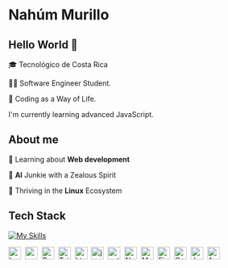 # Nahúm Murillo


## Hello World 👋 
🎓 Tecnológico de Costa Rica 

👨‍💻 Software Engineer Student.

🤠 Coding as a Way of Life. 

I'm currently learning advanced JavaScript.

## About me
🌱&nbsp;Learning about **Web development**

🧠&nbsp;**AI** Junkie with a Zealous Spirit

🐧&nbsp;Thriving in the **Linux** Ecosystem

## Tech Stack

[![My Skills](https://skillicons.dev/icons?i=html,css,javascript,pug,react,vue,bootstrap,tailwind,vite,nodejs,postman,bash,cpp,java,py,firebase,netlify&perline=3)](https://skillicons.dev)

<img src="https://img.shields.io/badge/Bash-05122A?style=flat&logo=gnu-bash" alt="bash Badge" height="25">&nbsp;
<img src="https://img.shields.io/badge/Css3-05122A?style=flat&logo=css3&logoColor=1572B6" alt="css3 Badge" height="25">&nbsp;
<img src="https://img.shields.io/badge/Bootstrap-05122A?style=flat&logo=bootstrap&logoColor=563D7C" alt="Bootstrap Badge" height="25">&nbsp;
<img src="https://img.shields.io/badge/Tailwind%20CSS-05122A?style=flat&logo=tailwind-css&logoColor=38B2AC" alt="Tailwind CSS Badge" height="25">&nbsp;
<img src="https://img.shields.io/badge/Html5-05122A?style=flat&logo=html5" alt="html5 Badge" height="25">&nbsp;
<img src="https://img.shields.io/badge/Javascript-05122A?style=flat&logo=javascript" alt="javascript Badge" height="25">&nbsp;
<img src="https://img.shields.io/badge/Python-05122A?style=flat&logo=python" alt="python Badge" height="25">&nbsp;
<img src="https://img.shields.io/badge/Node.js-05122A?style=flat&logo=node.js&logoColor=339933" alt="Node.js Badge" height="25">&nbsp;
<img src="https://img.shields.io/badge/MongoDB-05122A?style=flat&logo=mongodb&logoColor=47A248" alt="MongoDB Badge" height="25">&nbsp;
<img src="https://img.shields.io/badge/Firebase-05122A?style=flat&logo=firebase&logoColor=FFCA28" alt="Firebase Badge" height="25">&nbsp;
<img src="https://img.shields.io/badge/C++-05122A?style=flat&logo=cplusplus&logoColor=00599C" alt="C++ Badge" height="25">&nbsp;
<img src="https://img.shields.io/badge/Java-05122A?style=flat&logo=java&logoColor=007396" alt="Java Badge" height="25">&nbsp;
<img src="https://img.shields.io/badge/Assembly-05122A?style=flat&logo=assemblyColor=333333" alt="Assembly Badge" height="25">&nbsp;

<!-- ![Top Langs](https://github-readme-stats.vercel.app/api/top-langs/?username=nahum0804&layout=compact&theme=dark) -->


